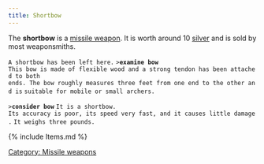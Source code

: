 ```yaml
---
title: Shortbow
---
```


The **shortbow** is a [missile weapon](missile_weapon "wikilink"). It is
worth around 10 [silver](silver "wikilink") and is sold by most
weaponsmiths.

`A shortbow has been left here.`
`>`**`examine bow`**
`This bow is made of flexible wood and a strong tendon has been attached to both`
`ends. The bow roughly measures three feet from one end to the other and is`
`suitable for mobile or small archers. `

`>`**`consider bow`**
`It is a shortbow.`
`Its accuracy is poor, its speed very fast, and it causes little damage.`
`It weighs three pounds.`

{% include Items.md %}

[Category: Missile weapons](Category:_Missile_weapons "wikilink")